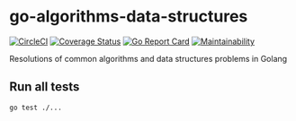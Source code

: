 # go-algorithms-data-structures

[![CircleCI](https://circleci.com/gh/fabiothiroki/go-algorithms-data-structures/tree/master.svg?style=svg)](https://circleci.com/gh/fabiothiroki/go-algorithms-data-structures/tree/master)
[![Coverage Status](https://coveralls.io/repos/github/fabiothiroki/go-algorithms-data-structures/badge.svg?branch=coverage)](https://coveralls.io/github/fabiothiroki/go-algorithms-data-structures?branch=coverage)
[![Go Report Card](https://goreportcard.com/badge/github.com/fabiothiroki/go-algorithms-data-structures)](https://goreportcard.com/report/github.com/fabiothiroki/go-algorithms-data-structures)
[![Maintainability](https://api.codeclimate.com/v1/badges/699f5d5ee5a117be6155/maintainability)](https://codeclimate.com/github/fabiothiroki/go-algorithms-data-structures/maintainability)


Resolutions of common algorithms and data structures problems in Golang

## Run all tests
```bash
go test ./... 
 ```